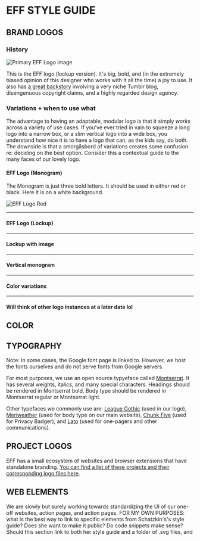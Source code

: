 # EFF STYLE GUIDE

## BRAND LOGOS
### History
![Primary EFF Logo image](https://www.eff.org/files/2018/06/14/eff-logo-lockup-black.png)

This is the EFF logo (lockup version). It's big, bold, and (in the extremely biased opinion of this designer who works with it all the time) a joy to use. It also has [a great backstory](https://www.eff.org/deeplinks/2018/07/effs-new-logo-member-shirt) involving a very niche Tumblr blog, disengenuous copyright claims, and a highly regarded design agency. 

### Variations + when to use what
The advantage to having an adaptable, modular logo is that it simply *works* across a variety of use cases. If you've ever tried in vain to squeeze a long logo into a narrow box, or a slim vertical logo into a wide box, you understand how nice it is to have a logo that can, as the kids say, do both. The downside is that a smorgåsbord of variations creates some confusion re: deciding on the best option. Consider this a contextual guide to the many faces of our lovely logo. 

#### EFF Logo (Monogram)

The Monogram is just three bold letters. It should be used in either red or black. Here it is on a white background.

![EFF Logo Red](https://www.eff.org/files/2018/06/14/eff_monogram-primary-red.png)

---
#### EFF Logo (Lockup)
---
#### Lockup with image
---
#### Vertical monogram
---
#### Color variations
---
#### Will think of other logo instances at a later date lol


## COLOR

## TYPOGRAPHY
Note: In some cases, the Google font page is linked to. However, we host the fonts ourselves and do not serve fonts from Google servers. 

For most purposes, we use an open source typyeface called [Montserrat](https://fonts.google.com/specimen/Montserrat). It has several weights, italics, and many special characters. Headings should be rendered in Montserrat bold. Body type should be rendered in Montserrat regular or Montserrat light.

Other typefaces we commonly use are: [League Gothic](https://www.theleagueofmoveabletype.com/league-gothic) (used in our logo), [Meriweather](https://fonts.google.com/specimen/Merriweather) (used for body type on our main website), [Chunk Five](https://www.fontsquirrel.com/fonts/chunkfive) (used for Privacy Badger), and [Lato](https://fonts.google.com/specimen/Lato) (used for one-pagers and other communications).

## PROJECT LOGOS
EFF has a small ecosystem of websites and browser extensions that have standalone branding. [You can find a list of these projects and their corresponding logo files here](https://github.com/EFForg/design/blob/master/logos/logos.md). 

## WEB ELEMENTS
We are slowly but surely working towards standardizing the UI of our one-off websites, action pages, and action pages. FOR MY OWN PURPOSES: what is the best way to link to specific elements from Schatzkin's's style guide? Does she want to make it public? Do code snippets make sense? Should this section link to both her style guide and a folder of .svg files, and 
